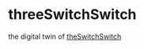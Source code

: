 # threeSwitchSwitch
the digital twin of [theSwitchSwitch](https://github.com/mxkllmnn/theSwitchSwitch)
